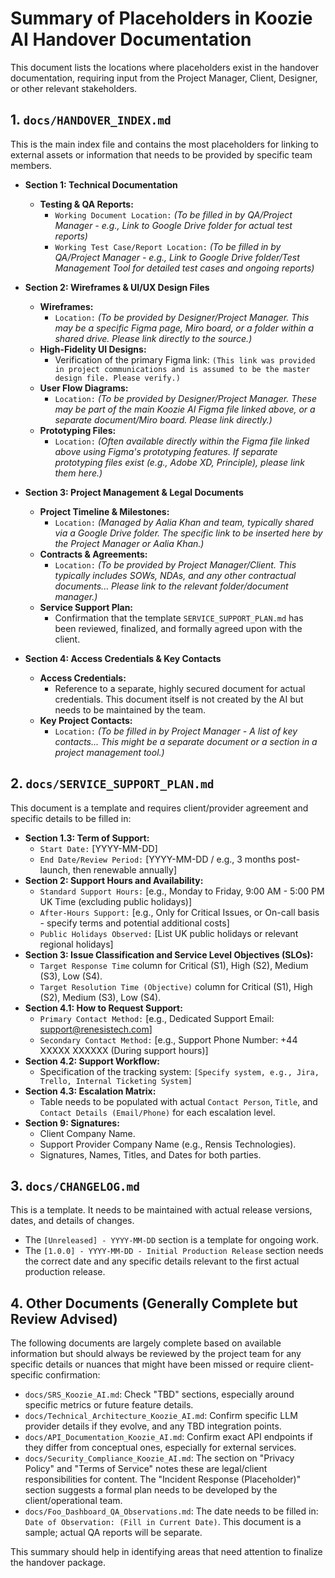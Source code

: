 # Summary of Placeholders in Koozie AI Handover Documentation

This document lists the locations where placeholders exist in the handover documentation, requiring input from the Project Manager, Client, Designer, or other relevant stakeholders.

## 1. `docs/HANDOVER_INDEX.md`

This is the main index file and contains the most placeholders for linking to external assets or information that needs to be provided by specific team members.

*   **Section 1: Technical Documentation**
    *   **Testing & QA Reports:**
        *   `Working Document Location:` *(To be filled in by QA/Project Manager - e.g., Link to Google Drive folder for actual test reports)*
        *   `Working Test Case/Report Location:` *(To be filled in by QA/Project Manager - e.g., Link to Google Drive folder/Test Management Tool for detailed test cases and ongoing reports)*

*   **Section 2: Wireframes & UI/UX Design Files**
    *   **Wireframes:**
        *   `Location:` *(To be provided by Designer/Project Manager. This may be a specific Figma page, Miro board, or a folder within a shared drive. Please link directly to the source.)*
    *   **High-Fidelity UI Designs:**
        *   Verification of the primary Figma link: `(This link was provided in project communications and is assumed to be the master design file. Please verify.)`
    *   **User Flow Diagrams:**
        *   `Location:` *(To be provided by Designer/Project Manager. These may be part of the main Koozie AI Figma file linked above, or a separate document/Miro board. Please link directly.)*
    *   **Prototyping Files:**
        *   `Location:` *(Often available directly within the Figma file linked above using Figma's prototyping features. If separate prototyping files exist (e.g., Adobe XD, Principle), please link them here.)*

*   **Section 3: Project Management & Legal Documents**
    *   **Project Timeline & Milestones:**
        *   `Location:` *(Managed by Aalia Khan and team, typically shared via a Google Drive folder. The specific link to be inserted here by the Project Manager or Aalia Khan.)*
    *   **Contracts & Agreements:**
        *   `Location:` *(To be provided by Project Manager/Client. This typically includes SOWs, NDAs, and any other contractual documents... Please link to the relevant folder/document manager.)*
    *   **Service Support Plan:**
        *   Confirmation that the template `SERVICE_SUPPORT_PLAN.md` has been reviewed, finalized, and formally agreed upon with the client.

*   **Section 4: Access Credentials & Key Contacts**
    *   **Access Credentials:**
        *   Reference to a separate, highly secured document for actual credentials. This document itself is not created by the AI but needs to be maintained by the team.
    *   **Key Project Contacts:**
        *   `Location:` *(To be filled in by Project Manager - A list of key contacts... This might be a separate document or a section in a project management tool.)*

## 2. `docs/SERVICE_SUPPORT_PLAN.md`

This document is a template and requires client/provider agreement and specific details to be filled in:

*   **Section 1.3: Term of Support:**
    *   `Start Date:` [YYYY-MM-DD]
    *   `End Date/Review Period:` [YYYY-MM-DD / e.g., 3 months post-launch, then renewable annually]
*   **Section 2: Support Hours and Availability:**
    *   `Standard Support Hours:` [e.g., Monday to Friday, 9:00 AM - 5:00 PM UK Time (excluding public holidays)]
    *   `After-Hours Support:` [e.g., Only for Critical Issues, or On-call basis - specify terms and potential additional costs]
    *   `Public Holidays Observed:` [List UK public holidays or relevant regional holidays]
*   **Section 3: Issue Classification and Service Level Objectives (SLOs):**
    *   `Target Response Time` column for Critical (S1), High (S2), Medium (S3), Low (S4).
    *   `Target Resolution Time (Objective)` column for Critical (S1), High (S2), Medium (S3), Low (S4).
*   **Section 4.1: How to Request Support:**
    *   `Primary Contact Method:` [e.g., Dedicated Support Email: support@renesistech.com]
    *   `Secondary Contact Method:` [e.g., Support Phone Number: +44 XXXXX XXXXXX (During support hours)]
*   **Section 4.2: Support Workflow:**
    *   Specification of the tracking system: `[Specify system, e.g., Jira, Trello, Internal Ticketing System]`
*   **Section 4.3: Escalation Matrix:**
    *   Table needs to be populated with actual `Contact Person`, `Title`, and `Contact Details (Email/Phone)` for each escalation level.
*   **Section 9: Signatures:**
    *   Client Company Name.
    *   Support Provider Company Name (e.g., Rensis Technologies).
    *   Signatures, Names, Titles, and Dates for both parties.

## 3. `docs/CHANGELOG.md`

This is a template. It needs to be maintained with actual release versions, dates, and details of changes.
*   The `[Unreleased] - YYYY-MM-DD` section is a template for ongoing work.
*   The `[1.0.0] - YYYY-MM-DD - Initial Production Release` section needs the correct date and any specific details relevant to the first actual production release.

## 4. Other Documents (Generally Complete but Review Advised)

The following documents are largely complete based on available information but should always be reviewed by the project team for any specific details or nuances that might have been missed or require client-specific confirmation:

*   `docs/SRS_Koozie_AI.md`: Check "TBD" sections, especially around specific metrics or future feature details.
*   `docs/Technical_Architecture_Koozie_AI.md`: Confirm specific LLM provider details if they evolve, and any TBD integration points.
*   `docs/API_Documentation_Koozie_AI.md`: Confirm exact API endpoints if they differ from conceptual ones, especially for external services.
*   `docs/Security_Compliance_Koozie_AI.md`: The section on "Privacy Policy" and "Terms of Service" notes these are legal/client responsibilities for content. The "Incident Response (Placeholder)" section suggests a formal plan needs to be developed by the client/operational team.
*   `docs/Foo_Dashboard_QA_Observations.md`: The date needs to be filled in: `Date of Observation: (Fill in Current Date)`. This document is a sample; actual QA reports will be separate.

This summary should help in identifying areas that need attention to finalize the handover package.
```
